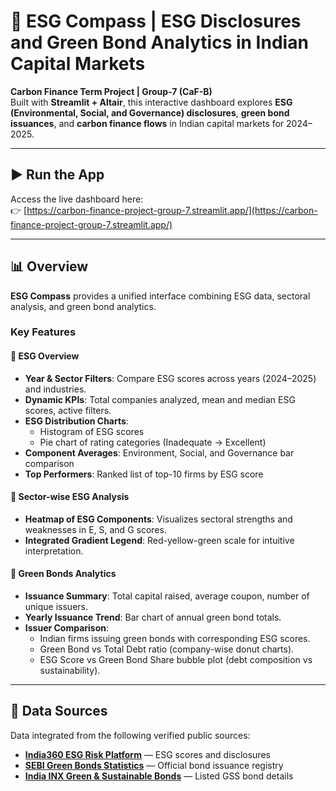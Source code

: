 # 🌱 ESG Compass | ESG Disclosures and Green Bond Analytics in Indian Capital Markets

**Carbon Finance Term Project | Group-7 (CaF-B)**  
Built with **Streamlit + Altair**, this interactive dashboard explores **ESG (Environmental, Social, and Governance) disclosures**, **green bond issuances**, and **carbon finance flows** in Indian capital markets for 2024–2025.

---

## ▶️ Run the App

Access the live dashboard here:  
👉 [https://carbon-finance-project-group-7.streamlit.app/](https://carbon-finance-project-group-7.streamlit.app/)

---

## 📊 Overview

**ESG Compass** provides a unified interface combining ESG data, sectoral analysis, and green bond analytics.

### Key Features

#### 🔹 ESG Overview
- **Year & Sector Filters**: Compare ESG scores across years (2024–2025) and industries.  
- **Dynamic KPIs**: Total companies analyzed, mean and median ESG scores, active filters.  
- **ESG Distribution Charts**:  
  - Histogram of ESG scores  
  - Pie chart of rating categories (Inadequate → Excellent)  
- **Component Averages**: Environment, Social, and Governance bar comparison  
- **Top Performers**: Ranked list of top-10 firms by ESG score

#### 🔹 Sector-wise ESG Analysis
- **Heatmap of ESG Components**: Visualizes sectoral strengths and weaknesses in E, S, and G scores.
- **Integrated Gradient Legend**: Red-yellow-green scale for intuitive interpretation.

#### 🔹 Green Bonds Analytics
- **Issuance Summary**: Total capital raised, average coupon, number of unique issuers.  
- **Yearly Issuance Trend**: Bar chart of annual green bond totals.  
- **Issuer Comparison**:  
  - Indian firms issuing green bonds with corresponding ESG scores.
  - Green Bond vs Total Debt ratio (company-wise donut charts).  
  - ESG Score vs Green Bond Share bubble plot (debt composition vs sustainability).  

---

## 🧮 Data Sources

Data integrated from the following verified public sources:

- [**India360 ESG Risk Platform**](https://india360.esgrisk.ai/Accounts/Ratinglist) — ESG scores and disclosures  
- [**SEBI Green Bonds Statistics**](https://www.sebi.gov.in/statistics/greenbonds.html) — Official bond issuance registry  
- [**India INX Green & Sustainable Bonds**](https://www.indiainx.com/static/gssustainablebonds.aspx) — Listed GSS bond details  


